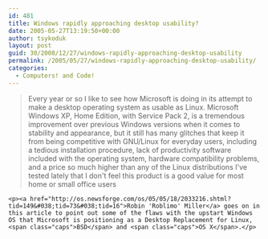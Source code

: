 ```yaml
---
id: 481
title: Windows rapidly approaching desktop usability?
date: 2005-05-27T13:19:50+00:00
author: tsykoduk
layout: post
guid: 30/2008/12/27/windows-rapidly-approaching-desktop-usability
permalink: /2005/05/27/windows-rapidly-approaching-desktop-usability/
categories:
  - Computers! and Code!
---
```

<blockquote>Every year or so I like to see how Microsoft is doing in its attempt to make a desktop operating system as usable as Linux. Microsoft Windows XP, Home Edition, with Service Pack 2, is a tremendous improvement over previous Windows versions when it comes to stability and appearance, but it still has many glitches that keep it from being competitive with <span class="caps">GNU</span>/Linux for everyday users, including a tedious installation procedure, lack of productivity software included with the operating system, hardware compatibility problems, and a price so much higher than any of the Linux distributions I've tested lately that I don't feel this product is a good value for most home or small office users</blockquote>

	<p><a href="http://os.newsforge.com/os/05/05/18/2033216.shtml?tid=149&#038;tid=73&#038;tid=16">Robin 'Roblimo' Miller</a> goes on in this article to point out some of the flaws with the upstart Windows OS that Microsoft is positioning as a Desktop Replacement for Linux, <span class="caps">BSD</span> and <span class="caps">OS X</span>.</p>